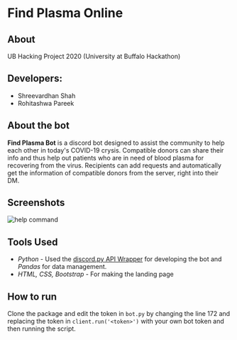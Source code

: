 ﻿# Find Plasma Online

## About

UB Hacking Project 2020 (University at Buffalo Hackathon)

## Developers:

- Shreevardhan Shah
- Rohitashwa Pareek

## About the bot

**Find Plasma Bot** is a discord bot designed to assist the community to help each other in today's COVID-19 crysis. Compatible donors can share their info and thus help out patients who are in need of blood plasma for recovering from the virus. Recipients can add requests and automatically get the information of compatible donors from the server, right into their DM.

## Screenshots
![help command](https://https://github.com/oxygen3301/find-plasma-discord/blob/master/ss1.PNG)

## Tools Used

- _Python_ - Used the [discord.py API Wrapper](https://discordpy.readthedocs.io/en/latest/) for developing the bot and _Pandas_ for data management.
- _HTML, CSS, Bootstrap_ - For making the landing page

## How to run

Clone the package and edit the token in `bot.py` by changing the line 172 and replacing the token in
`client.run('<token>')` with your own bot token and then running the script.
